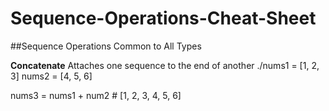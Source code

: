 # Sequence-Operations-Cheat-Sheet
##Sequence Operations Common to All Types

**Concatenate**
Attaches one sequence to the end of another
./nums1 = [1, 2, 3]
nums2 = [4, 5, 6]

nums3 = nums1 + num2 # [1, 2, 3, 4, 5, 6]
